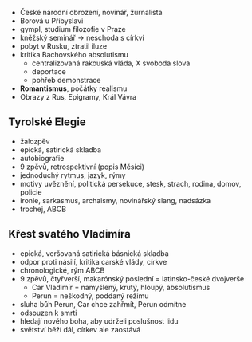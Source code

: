 - České národní obrození, novinář, žurnalista
- Borová u Přibyslavi
- gympl, studium filozofie v Praze
- kněžský seminář -> neschoda s církví
- pobyt v Rusku, ztratil iluze
- kritika Bachovského absolutismu
	- centralizovaná rakouská vláda, X svoboda slova
	- deportace
	- pohřeb demonstrace
- **Romantismus**, počátky realismu
- Obrazy z Rus, Epigramy, Král Vávra
## Tyrolské Elegie
- žalozpěv
- epická, satirická skladba
- autobiografie
- 9 zpěvů, retrospektivní (popis Měsíci)
- jednoduchý rytmus, jazyk, rýmy
- motivy uvěznění, politická persekuce, stesk, strach, rodina, domov, policie
- ironie, sarkasmus, archaismy, novinářský slang, nadsázka
- trochej, ABCB

## Křest svatého Vladimíra
- epická, veršovaná satirická básnická skladba
- odpor proti násilí, kritika carské vlády, církve
- chronologické, rým ABCB
- 9 zpěvů, čtyřverší, makarónský poslední = latinsko-české dvojverše
	- Car Vladimír = namyšlený, krutý, hloupý, absolutismus
	- Perun = neškodný, poddaný režimu
- sluha bůh Perun, Car chce zahřmít, Perun odmítne
- odsouzen k smrti
- hledají nového boha, aby udrželi poslušnost lidu
- světství běží dál, církev ale zaostává